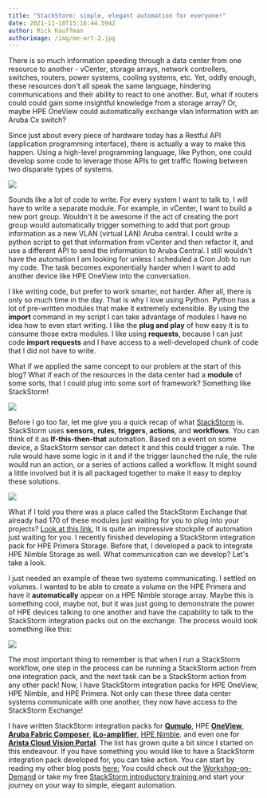 ```yaml
---
title: "StackStorm: simple, elegant automation for everyone!"
date: 2021-11-18T15:16:44.594Z
author: Rick Kauffman
authorimage: /img/me-art-2.jpg
---
```

There is so much information speeding through a data center from one resource to another - vCenter, storage arrays, network controllers, switches, routers, power systems, cooling systems, etc. Yet, oddly enough, these resources don't all speak the same language, hindering communications and their ability to react to one another. But, what if routers could could gain some insightful knowledge from a storage array? Or, maybe HPE OneView could automatically exchange vlan information with an Aruba Cx switch?

Since just about every piece of hardware today has a Restful API (application programming interface), there is actually a way to make this happen. Using a high-level programming language, like Python, one could develop some code to leverage those APIs to get traffic flowing between two disparate types of systems.

![](https://www.techworldwookie.com/images/actors.png)

Sounds like a lot of code to write. For every system I want to talk to, I will have to write a separate module. For example, in vCenter, I want to build a new port group. Wouldn't it be awesome if the act of creating the port group would automatically trigger something to add that port group information as a new VLAN (virtual LAN) Aruba central. I could write a python script to get that information from vCenter and then refactor it, and use a different API to send the information to Aruba Central. I still wouldn't have the automation I am looking for unless I scheduled a Cron Job to run my code. The task becomes exponentially harder when I want to add another device like HPE OneView into the conversation.

I like writing code, but prefer to work smarter, not harder. After all, there is only so much time in the day. That is why I love using Python. Python has a lot of pre-written modules that make it extremely extensible. By using the **import** command in my script I can take advantage of modules I have no idea how to even start writing. I like the **plug and play** of how easy it is to consume those extra modules. I like using **requests**, because I can just code **import requests** and I have access to a well-developed chunk of code that I did not have to write.

What if we applied the same concept to our problem at the start of this blog? What if each of the resources in the data center had a **module** of some sorts, that I could plug into some sort of framework? Something like StackStorm!

![](https://www.techworldwookie.com/images/stackstorm.png)

Before I go too far, let me give you a quick recap of what [StackStorm](https://developer.hpe.com/blog/master-the-automation-universe-the-easy-way-part-1-introduction-to-stack/) is. StackStorm uses **sensors**, **rules**, **triggers**, **actions**, and **workflows**. You can think of it as **If-this-then-that** automation. Based on a event on some device, a StackStorm sensor can detect it and this could trigger a rule. The rule would have some logic in it and if the trigger launched the rule, the rule would run an action, or a series of actions called a workflow. It might sound a little involved but it is all packaged together to make it easy to deploy these solutions.

![](https://www.techworldwookie.com/images/process.png)

What if I told you there was a place called the StackStorm Exchange that already had 170 of these modules just waiting for you to plug into your projects? [Look at this link](https://exchange.stackstorm.org/),  It is quite an impressive stockpile of automation just waiting for you. I recently finished developing a StackStorm integration pack for HPE Primera Storage. Before that, I developed a pack to integrate HPE Nimble Storage as well. What communication can we develop? Let's take a look.

I just needed an example of these two systems communicating. I settled on volumes. I wanted to be able to create a volume on the HPE Primera and have it **automatically** appear on a HPE Nimble storage array. Maybe this is something cool, maybe not, but it was just going to demonstrate the power of HPE devices talking to one another and have the capability to talk to the StackStorm integration packs out on the exchange. The process would look something like this:

![](https://www.techworldwookie.com/images/flow.png)

The most important thing to remember is that when I run a StackStorm workflow, one step in the process can be running a StackStorm action from one integration pack, and the next task can be a StackStorm action from any other pack! Now, I have StackStorm integration packs for HPE OneView, HPE Nimble, and HPE Primera. Not only can these three data center systems communicate with one another, they now have access to the StackStorm Exchange! 

I have written StackStorm integration packs for **[Qumulo](https://github.com/xod442/Stackstorm-qumulo)**, HPE **[OneView](https://github.com/HewlettPackard/stackstorm-hpe-oneview)**, **[Aruba Fabric Composer](https://github.com/HewlettPackard/stackstorm-aruba-fc)**, **[iLo-amplifier](https://github.com/xod442/stackstorm-hpe-iloamplifier)**, [HPE Nimble](https://github.com/HewlettPackard/stackstorm-hpe-nimble). and even one for **[Arista Cloud Vision Portal](https://github.com/xod442/stackstorm-arista-dev)**. The list has grown quite a bit since I started on this endeavour. If you have something you would like to have a StackStorm integration pack developed for, you can take action. You can start by reading my other blog posts [here:](https://developer.hpe.com/search/?term=stackstorm) You could check out the [Workshop-on-Demand](https://hackshack.hpedev.io/workshop/21) or take my free [StackStorm introductory training ](https://github.com/xod442/stackstorm-tutorial)and start your journey on your way to simple, elegant automation.